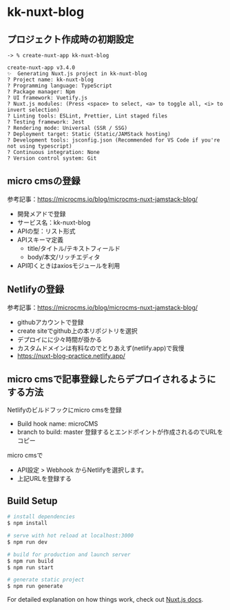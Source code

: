 # kk-nuxt-blog

## プロジェクト作成時の初期設定
```
-> % create-nuxt-app kk-nuxt-blog

create-nuxt-app v3.4.0
✨  Generating Nuxt.js project in kk-nuxt-blog
? Project name: kk-nuxt-blog
? Programming language: TypeScript
? Package manager: Npm
? UI framework: Vuetify.js
? Nuxt.js modules: (Press <space> to select, <a> to toggle all, <i> to invert selection)
? Linting tools: ESLint, Prettier, Lint staged files
? Testing framework: Jest
? Rendering mode: Universal (SSR / SSG)
? Deployment target: Static (Static/JAMStack hosting)
? Development tools: jsconfig.json (Recommended for VS Code if you're not using typescript)
? Continuous integration: None
? Version control system: Git
```

## micro cmsの登録
参考記事：https://microcms.io/blog/microcms-nuxt-jamstack-blog/
- 開発メアドで登録
- サービス名：kk-nuxt-blog
- APIの型：リスト形式
- APIスキーマ定義
   - title/タイトル/テキストフィールド
   - body/本文/リッチエディタ
- API叩くときはaxiosモジュールを利用

## Netlifyの登録
参考記事：https://microcms.io/blog/microcms-nuxt-jamstack-blog/
- githubアカウントで登録
- create siteでgithub上の本リポジトリを選択
- デプロイにに少々時間が掛かる
- カスタムドメインは有料なのでとりあえず(netlify.app)で我慢
- https://nuxt-blog-practice.netlify.app/

## micro cmsで記事登録したらデプロイされるようにする方法
Netlifyのビルドフックにmicro cmsを登録
- Build hook name: microCMS
- branch to build: master
登録するとエンドポイントが作成されるのでURLをコピー

micro cmsで
- API設定 > Webhook からNetlifyを選択します。
- 上記URLを登録する

## Build Setup

```bash
# install dependencies
$ npm install

# serve with hot reload at localhost:3000
$ npm run dev

# build for production and launch server
$ npm run build
$ npm run start

# generate static project
$ npm run generate
```

For detailed explanation on how things work, check out [Nuxt.js docs](https://nuxtjs.org).
